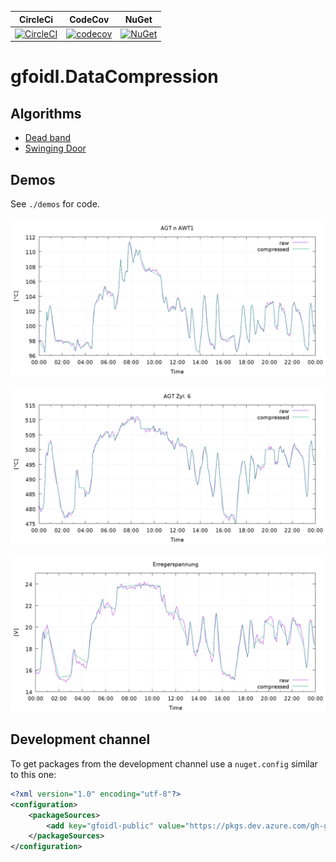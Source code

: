 | CircleCi | CodeCov | NuGet |
| -- | -- | -- |
| [![CircleCI](https://circleci.com/gh/gfoidl/DataCompression/tree/master.svg?style=svg)](https://circleci.com/gh/gfoidl/DataCompression/tree/master) | [![codecov](https://codecov.io/gh/gfoidl/DataCompression/branch/master/graph/badge.svg)](https://codecov.io/gh/gfoidl/DataCompression) | [![NuGet](https://img.shields.io/nuget/v/gfoidl.DataCompression.svg?style=flat-square)](https://www.nuget.org/packages/gfoidl.DataCompression/) |

# gfoidl.DataCompression

## Algorithms

* [Dead band](./api-doc/articles/DeadBand.md)
* [Swinging Door](./api-doc/articles/SwingingDoor.md)

## Demos

See `./demos` for code.

![](./api-doc/articles/images/demo_01.png)

![](./api-doc/articles/images/demo_02.png)

![](./api-doc/articles/images/demo_03.png)

## Development channel

To get packages from the development channel use a `nuget.config` similar to this one:
```xml
<?xml version="1.0" encoding="utf-8"?>
<configuration>
    <packageSources>
        <add key="gfoidl-public" value="https://pkgs.dev.azure.com/gh-gfoidl/github-Projects/_packaging/gfoidl-public/nuget/v3/index.json" />
    </packageSources>
</configuration>
```
